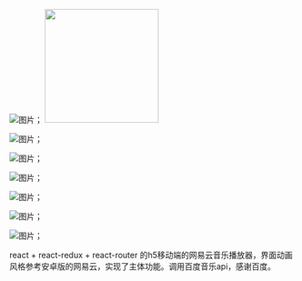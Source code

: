 ![图片]()；
<img width="200"  src="https://github.com/376968795/wangyiyun-Liberty/blob/master/model/1.png"/>

![图片](https://github.com/376968795/wangyiyun-Liberty/blob/master/model/2.png)；

![图片](https://github.com/376968795/wangyiyun-Liberty/blob/master/model/3.png)；

![图片](https://github.com/376968795/wangyiyun-Liberty/blob/master/model/4.png)；

![图片](https://github.com/376968795/wangyiyun-Liberty/blob/master/model/5.png)；

![图片](https://github.com/376968795/wangyiyun-Liberty/blob/master/model/6.png)；

![图片](https://github.com/376968795/wangyiyun-Liberty/blob/master/model/7.png)；

react + react-redux + react-router 的h5移动端的网易云音乐播放器，界面动画风格参考安卓版的网易云，实现了主体功能。调用百度音乐api，感谢百度。
